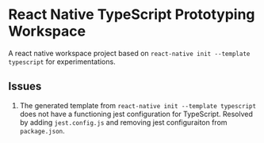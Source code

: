 # React Native TypeScript Prototyping Workspace

A react native workspace project based on `react-native init --template typescript` for experimentations.


## Issues
1. The generated template from `react-native init --template typescript` does not have a functioning jest configuration for TypeScript. Resolved by adding `jest.config.js` and removing jest configuraiton from `package.json`.